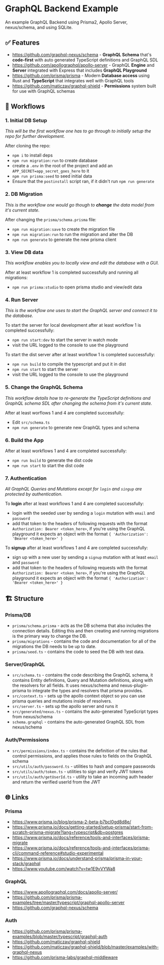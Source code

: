 # GraphQL Backend Example

An example GraphQL Backend using Prisma2, Apollo Server, nexus/schema, and using SQLite.

## ✅ Features

- https://github.com/graphql-nexus/schema - **GraphQL Schema** that's **code-first** with auto generated TypeScript definitions and GraphQL SDL
- https://github.com/apollographql/apollo-server - GraphQL **Engine** and **Server** integrated with Express that includes **GraphQL Playground**
- https://github.com/prisma/prisma - Modern **Database access** using Rust and **TypeScript** that integrates well with GraphQL tools
- https://github.com/maticzav/graphql-shield - **Permissions** system built for use with GraphQL schemas

## 📝 Workflows

### 1. Initial DB Setup
_This will be the first workflow one has to go through to initially setup the repo for further development._

After cloning the repo:

- `npm i` to install deps
- `npm run migration:run` to create database
- create a `.env` in the root of the project and add an `APP_SECRET=app_secret_goes_here` to it
- `npm run prisma:seed` to seed initial data
- Ensure that the `postinstall` script ran, if it didn't run `npm run generate`

### 2. DB Migration
_This is the workflow one would go though to **change** the data model from it's current state._

After changing the `prisma/schema.prisma` file:

- `npm run migration:save` to create the migration file
- `npm run migration:run` to run the migration and alter the DB
- `npm run generate` to generate the new prisma client

### 3. View DB data
_This workflow enables you to locally view and edit the database with a GUI._

After at least workflow 1 is completed successfully and running all migrations:

- `npm run prisma:studio` to open prisma studio and view/edit data

### 4. Run Server
_This is the workflow one uses to start the GraphQL server and connect it to the database._

To start the server for local development after at least workflow 1 is completed successfully:

- `npm run start:dev` to start the server in watch mode
- visit the URL logged to the console to use the playground

To start the dist server after at least workflow 1 is completed successfully:

- `npm run build` to compile the typescript and put it in dist
- `npm run start` to start the server
- visit the URL logged to the console to use the playground

### 5. Change the GraphQL Schema
_This workflow details how to re-generate the TypeScript definitions and GraphQL schema SDL after changing the schema from it's current state._

After at least worflows 1 and 4 are completed successfully:

- Edit `src/schema.ts`
- `npm run generate` to generate new GraphQL types and schema

### 6. Build the App
After at least workflows 1 and 4 are completed successfully:

- `npm run build` to generate the dist code
- `npm run start` to start the dist code

### 7. Authentication
_All GraphQL Queries and Mutations except for `login` and `singup` are protected by authentication._

To **login** after at least workflows 1 and 4 are completed successfully:
- login with the seeded user by sending a `login` mutation with `email` and `password`
- add that token to the headers of following requests with the format `Authorization: Bearer <token_here>`, if you're using the GraphQL playground it expects an object with the format `{ 'Authorization': 'Bearer <token_here>' }`

To **signup** after at least workflows 1 and 4 are completed successfully:
- sign up with a new user by sending a `signup` mutation with at least `email` and `password`
- add that token to the headers of following requests with the format `Authorization: Bearer <token_here>`, if you're using the GraphQL playground it expects an object with the format `{ 'Authorization': 'Bearer <token_here>' }`

## 🏗 Structure

### Prisma/DB

- `prisma/schema.prisma`  - acts as the DB schema that also includes the connection details. Editing this and then creating and running migrations is the primary way to change the DB.
- `prisma/migrations`  - contains the code and documentation for all of the migrations the DB needs to be up to date.
- `prisma/seed.ts`  - contains the code to seed the DB with test data.

### Server/GraphQL

- `src/schema.ts`  - contains the code describing the GraphQL schema, it contains Entity definitions, Query and Mutation definitions, along with the resolvers for all fields. It uses nexus/schema and nexus-plugin-prisma to integrate the types and resolvers that prisma provides.
- `src/context.ts`  - sets up the apollo context object so you can use prisma queries and mutations inside of resolvers.
- `src/server.ts`  - sets up the apollo server and runs it
- `src/generated/nexus.ts`  - contains the auto-generated TypeScript types from nexus/schema
- `schema.graphql`  - contains the auto-generated GraphQL SDL from nexus/schema

### Auth/Permissions

- `src/permissions/index.ts`  - contains the definition of the rules that control permissions, and applies those rules to fields on the GraphQL schema
- `src/utils/auth/password.ts`  - utilities to hash and compare passwords
- `src/utils/auth/token.ts`  - utilities to sign and verify JWT tokens
- `src/utils/auth/getUserId.ts`  - utility to take an incoming auth header and return the verified userId from the JWT

## 🌐 Links

### Prisma

- https://www.prisma.io/blog/prisma-2-beta-b7bcl0gd8d8e/
- https://www.prisma.io/docs/getting-started/setup-prisma/start-from-scratch-prisma-migrate?lang=typescript&db=postgres
- https://www.prisma.io/docs/reference/tools-and-interfaces/prisma-migrate
- https://www.prisma.io/docs/reference/tools-and-interfaces/prisma-cli/command-reference#studio-experimental
- https://www.prisma.io/docs/understand-prisma/prisma-in-your-stack/graphql
- https://www.youtube.com/watch?v=tw1E9vVYWa8

### GraphQL

- https://www.apollographql.com/docs/apollo-server/
- https://github.com/prisma/prisma-examples/tree/master/typescript/graphql-apollo-server
- https://github.com/graphql-nexus/schema

### Auth

- https://github.com/prisma/prisma-examples/blob/master/typescript/graphql-auth
- https://github.com/maticzav/graphql-shield
- https://github.com/maticzav/graphql-shield/blob/master/examples/with-graphql-nexus
- https://github.com/prisma-labs/graphql-middleware
